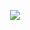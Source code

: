 <!--
**azmainadel/azmainadel** is a ✨ _special_ ✨ repository because its `README.md` (this file) appears on your GitHub profile.
-->

<p align="center">
  <img src="https://github-readme-stats.vercel.app/api?username=azmainadel&show_icons=true"/>
</p>
